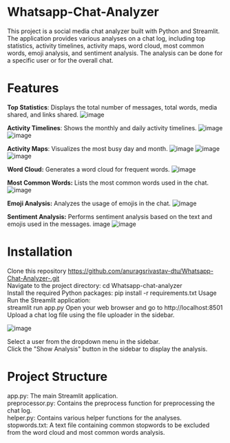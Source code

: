 # Whatsapp-Chat-Analyzer
This project is a social media chat analyzer built with Python and Streamlit. The application provides various analyses on a chat log, including top statistics, activity timelines, activity maps, word cloud, most common words, emoji analysis, and sentiment analysis. The analysis can be done for a specific user or for the overall chat.

# Features
**Top Statistics**: Displays the total number of messages, total words, media shared, and links shared.
![image](https://github.com/anuragsrivastav-dtu/Whatsapp-Chat-Analyzer-/assets/140643875/863a46ca-3273-4df5-9e70-bebef7d09269)

**Activity Timelines**: Shows the monthly and daily activity timelines.
![image](https://github.com/anuragsrivastav-dtu/Whatsapp-Chat-Analyzer-/assets/140643875/8c49e979-d941-4235-91e2-c435fbb89fef)
![image](https://github.com/anuragsrivastav-dtu/Whatsapp-Chat-Analyzer-/assets/140643875/6d7f4c3a-cb83-4c2c-8e7c-0fc3cb17dbb0)


**Activity Maps**: Visualizes the most busy day and month. 
![image](https://github.com/anuragsrivastav-dtu/Whatsapp-Chat-Analyzer-/assets/140643875/c3b8d7d9-7eef-47eb-8b1a-6917cc2976ea)
![image](https://github.com/anuragsrivastav-dtu/Whatsapp-Chat-Analyzer-/assets/140643875/b2c326a0-538d-4dca-80e6-d84fae474160)
![image](https://github.com/anuragsrivastav-dtu/Whatsapp-Chat-Analyzer-/assets/140643875/01d19632-8a37-49ed-a51b-ec6652fc9e19)


**Word Cloud:** Generates a word cloud for frequent words. 
![image](https://github.com/anuragsrivastav-dtu/Whatsapp-Chat-Analyzer-/assets/140643875/829d19dc-7d9a-477f-a118-4c4f8c1ae4c5)

**Most Common Words:** Lists the most common words used in the chat. 
![image](https://github.com/anuragsrivastav-dtu/Whatsapp-Chat-Analyzer-/assets/140643875/ae3ec4d3-7fd7-49e4-9334-d25fc6855e0b)

**Emoji Analysis:** Analyzes the usage of emojis in the chat.
![image](https://github.com/anuragsrivastav-dtu/Whatsapp-Chat-Analyzer-/assets/140643875/b840b137-86d9-44b0-9889-1d9ae6511497)

**Sentiment Analysis:** Performs sentiment analysis based on the text and emojis used in the messages. image
![image](https://github.com/anuragsrivastav-dtu/Whatsapp-Chat-Analyzer-/assets/140643875/1e119dac-6df6-4d8c-ad15-8d6cd7743988)

# Installation
Clone this repository https://github.com/anuragsrivastav-dtu/Whatsapp-Chat-Analyzer-.git     
Navigate to the project directory: cd Whatsapp-chat-analyzer     
Install the required Python packages: pip install -r requirements.txt Usage Run the Streamlit application:   
streamlit run app.py Open your web browser and go to http://localhost:8501  
Upload a chat log file using the file uploader in the sidebar.  

![image](https://github.com/anuragsrivastav-dtu/Whatsapp-Chat-Analyzer-/assets/140643875/475ef7ce-90ae-4bc1-b5d5-ca00a0986a25)


Select a user from the dropdown menu in the sidebar.  
Click the "Show Analysis" button in the sidebar to display the analysis.  

# Project Structure
app.py: The main Streamlit application.  
preprocessor.py: Contains the preprocess function for preprocessing the chat log.  
helper.py: Contains various helper functions for the analyses.  
stopwords.txt: A text file containing common stopwords to be excluded from the word cloud and most common words analysis.  
